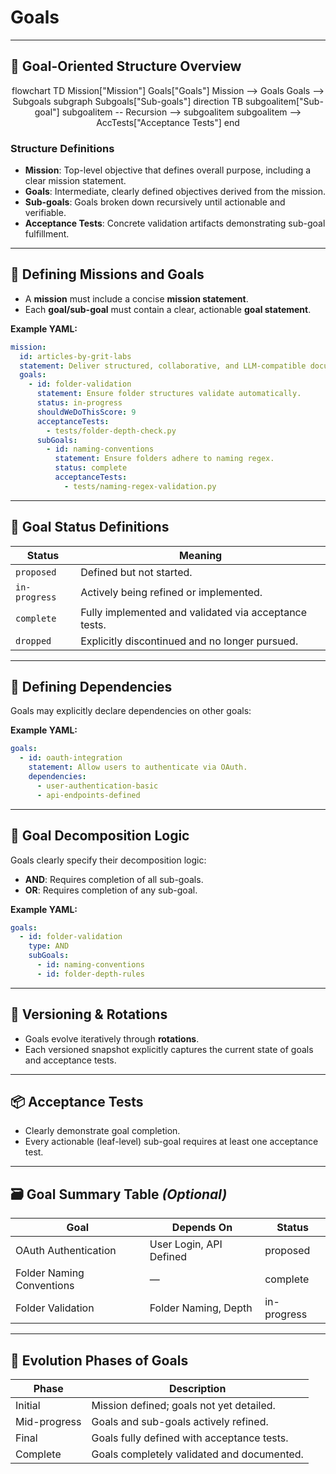 # Goals

---

## 🎯 Goal-Oriented Structure Overview

<div class="mermaid" style="text-align: center; ">
flowchart TD
    Mission["Mission"]
    Goals["Goals"]
    Mission --> Goals
    Goals --> Subgoals
    subgraph Subgoals["Sub-goals"]
        direction TB
        subgoalitem["Sub-goal"]
        subgoalitem -- Recursion --> subgoalitem
        subgoalitem --> AccTests["Acceptance Tests"]
    end

    
</div>



### Structure Definitions

* **Mission**: Top-level objective that defines overall purpose, including a clear mission statement.
* **Goals**: Intermediate, clearly defined objectives derived from the mission.
* **Sub-goals**: Goals broken down recursively until actionable and verifiable.
* **Acceptance Tests**: Concrete validation artifacts demonstrating sub-goal fulfillment.

---

## 🚩 Defining Missions and Goals

* A **mission** must include a concise **mission statement**.
* Each **goal/sub-goal** must contain a clear, actionable **goal statement**.

**Example YAML:**

```yaml
mission:
  id: articles-by-grit-labs
  statement: Deliver structured, collaborative, and LLM-compatible documentation.
  goals:
    - id: folder-validation
      statement: Ensure folder structures validate automatically.
      status: in-progress
      shouldWeDoThisScore: 9
      acceptanceTests:
        - tests/folder-depth-check.py
      subGoals:
        - id: naming-conventions
          statement: Ensure folders adhere to naming regex.
          status: complete
          acceptanceTests:
            - tests/naming-regex-validation.py
```

---

## 📌 Goal Status Definitions

| Status        | Meaning                                               |
| ------------- | ----------------------------------------------------- |
| `proposed`    | Defined but not started.                              |
| `in-progress` | Actively being refined or implemented.                |
| `complete`    | Fully implemented and validated via acceptance tests. |
| `dropped`     | Explicitly discontinued and no longer pursued.        |

---

## 🔗 Defining Dependencies

Goals may explicitly declare dependencies on other goals:

**Example YAML:**

```yaml
goals:
  - id: oauth-integration
    statement: Allow users to authenticate via OAuth.
    dependencies:
      - user-authentication-basic
      - api-endpoints-defined
```

---

## 📐 Goal Decomposition Logic

Goals clearly specify their decomposition logic:

* **AND**: Requires completion of all sub-goals.
* **OR**: Requires completion of any sub-goal.

**Example YAML:**

```yaml
goals:
  - id: folder-validation
    type: AND
    subGoals:
      - id: naming-conventions
      - id: folder-depth-rules
```

---

## 🔁 Versioning & Rotations

* Goals evolve iteratively through **rotations**.
* Each versioned snapshot explicitly captures the current state of goals and acceptance tests.

---

## 📦 Acceptance Tests

* Clearly demonstrate goal completion.
* Every actionable (leaf-level) sub-goal requires at least one acceptance test.

---

## 🗃️ Goal Summary Table *(Optional)*

| Goal                      | Depends On              | Status      |
| ------------------------- | ----------------------- | ----------- |
| OAuth Authentication      | User Login, API Defined | proposed    |
| Folder Naming Conventions | —                       | complete    |
| Folder Validation         | Folder Naming, Depth    | in-progress |

---

## 🧠 Evolution Phases of Goals

| Phase        | Description                                |
| ------------ | ------------------------------------------ |
| Initial      | Mission defined; goals not yet detailed.   |
| Mid-progress | Goals and sub-goals actively refined.      |
| Final        | Goals fully defined with acceptance tests. |
| Complete     | Goals completely validated and documented. |
